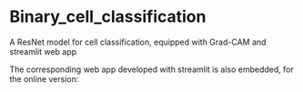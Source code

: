 # Binary_cell_classification

A ResNet model for cell classification, equipped with Grad-CAM and streamlit web app

The corresponding web app developed with streamlit is also embedded, for the online version:
